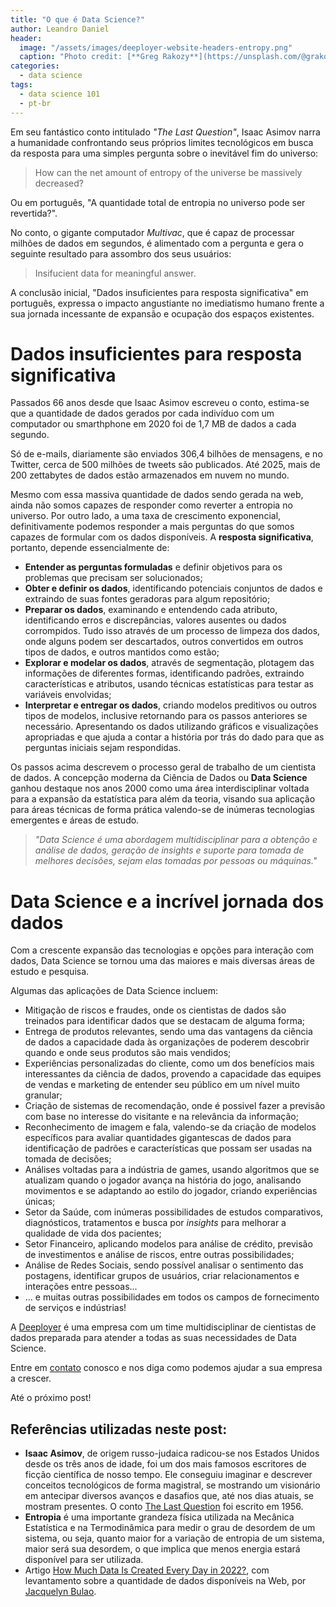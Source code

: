 ```yaml
---
title: "O que é Data Science?"
author: Leandro Daniel
header:
  image: "/assets/images/deeployer-website-headers-entropy.png"
  caption: "Photo credit: [**Greg Rakozy**](https://unsplash.com/@grakozy)"
categories:
  - data science
tags: 
  - data science 101
  - pt-br
---
```


Em seu fantástico conto intitulado _"The Last Question"_, Isaac Asimov narra a humanidade confrontando seus próprios limites tecnológicos em busca da resposta para uma simples pergunta sobre o inevitável fim do universo: 

> How can the net amount of entropy of the universe be massively decreased?

Ou em português, "A quantidade total de entropia no universo pode ser revertida?".

No conto, o gigante computador _Multivac_, que é capaz de processar milhões de dados em segundos, é alimentado com a pergunta e gera o seguinte resultado para assombro dos seus usuários:

> Insifucient data for meaningful answer.

A conclusão inicial, "Dados insuficientes para resposta significativa" em português, expressa o impacto angustiante no imediatismo humano frente a sua jornada incessante de expansão e ocupação dos espaços existentes. 

# Dados insuficientes para resposta significativa

Passados 66 anos desde que Isaac Asimov escreveu o conto, estima-se que a quantidade de dados gerados por cada indivíduo com um computador ou smarthphone em 2020 foi de 1,7 MB de dados a cada segundo. 

Só de e-mails, diariamente são enviados 306,4 bilhões de mensagens, e no Twitter, cerca de 500 milhões de tweets são publicados. Até 2025, mais de 200 zettabytes de dados estão armazenados em nuvem no mundo.

Mesmo com essa massiva quantidade de dados sendo gerada na web, ainda não somos capazes de responder como reverter a entropia no universo. Por outro lado, a uma taxa de crescimento exponencial, definitivamente podemos responder a mais perguntas do que somos capazes de formular com os dados disponíveis. A **resposta significativa**, portanto, depende essencialmente de: 

- **Entender as perguntas formuladas** e definir objetivos para os problemas que precisam ser solucionados;
- **Obter e definir os dados**, identificando potenciais conjuntos de dados e extraindo de suas fontes geradoras para algum repositório;
- **Preparar os dados**, examinando e entendendo cada atributo, identificando erros e discrepâncias, valores ausentes ou dados corrompidos. Tudo isso através de um processo de limpeza dos dados, onde alguns podem ser descartados, outros convertidos em outros tipos de dados, e outros mantidos como estão;
- **Explorar e modelar os dados**, através de segmentação, plotagem das informações de diferentes formas, identificando padrões, extraindo características e atributos, usando técnicas estatísticas para testar as variáveis envolvidas;
- **Interpretar e entregar os dados**, criando modelos preditivos ou outros tipos de modelos, inclusive retornando para os passos anteriores se necessário. Apresentando os dados utilizando gráficos e visualizações apropriadas e que ajuda a contar a história por trás do dado para que as perguntas iniciais sejam respondidas.

Os passos acima descrevem o processo geral de trabalho de um cientista de dados. A concepção moderna da Ciência de Dados ou **Data Science** ganhou destaque nos anos 2000 como uma área interdisciplinar voltada para a expansão da estatística para além da teoria, visando sua aplicação para áreas técnicas de forma prática valendo-se de inúmeras tecnologias emergentes e áreas de estudo.

> _"Data Science é uma abordagem multidisciplinar para a obtenção e análise de dados, geração de insights e suporte para tomada de melhores decisões, sejam elas tomadas por pessoas ou máquinas."_

# Data Science e a incrível jornada dos dados 

Com a crescente expansão das tecnologias e opções para interação com dados, Data Science se tornou uma das maiores e mais diversas áreas de estudo e pesquisa.

Algumas das aplicações de Data Science incluem:

- Mitigação de riscos e fraudes, onde os cientistas de dados são treinados para identificar dados que se destacam de alguma forma;
- Entrega de produtos relevantes, sendo uma das vantagens da ciência de dados a capacidade dada às organizações de poderem descobrir quando e onde seus produtos são mais vendidos;
- Experiências personalizadas do cliente, como um dos benefícios mais interessantes da ciência de dados, provendo a capacidade das equipes de vendas e marketing de entender seu público em um nível muito granular;
- Criação de sistemas de recomendação, onde é possivel fazer a previsão com base no interesse do visitante e na relevância da informação;
- Reconhecimento de imagem e fala, valendo-se da criação de modelos específicos para avaliar quantidades gigantescas de dados para identificação de padrões e características que possam ser usadas na tomada de decisões;
- Análises voltadas para a indústria de games, usando algoritmos que se atualizam quando o jogador avança na história do jogo, analisando movimentos e se adaptando ao estilo do jogador, criando experiências únicas;
- Setor da Saúde, com inúmeras possibilidades de estudos comparativos, diagnósticos, tratamentos e busca por _insights_ para melhorar a qualidade de vida dos pacientes;
- Setor Financeiro, aplicando modelos para análise de crédito, previsão de investimentos e análise de riscos, entre outras possibilidades;
- Análise de Redes Sociais, sendo possível analisar o sentimento das postagens, identificar grupos de usuários, criar relacionamentos e interações entre pessoas...
- ... e muitas outras possibilidades em todos os campos de fornecimento de serviços e indústrias!

A [Deeployer](mailto:contato@deeployer.com) é uma empresa com um time multidisciplinar de cientistas de dados preparada para atender a todas as suas necessidades de Data Science. 

Entre em [contato](https://deeployer.com/contact/) conosco e nos diga como podemos ajudar a sua empresa a crescer.

Até o próximo post!

## Referências utilizadas neste post:
- **Isaac Asimov**, de origem russo-judaica radicou-se nos Estados Unidos desde os três anos de idade, foi um dos mais famosos escritores de ficção científica de nosso tempo. Ele conseguiu imaginar e descrever conceitos tecnológicos de forma magistral, se mostrando um visionário em antecipar diversos avanços e dasafios que, até nos dias atuais, se mostram presentes. O conto [The Last Question](https://www.physics.princeton.edu/ph115/LQ.pdf) foi escrito em 1956.
- **Entropia** é uma importante grandeza física utilizada na Mecânica Estatística e na Termodinâmica para medir o grau de desordem de um sistema, ou seja, quanto maior for a variação de entropia de um sistema, maior será sua desordem, o que implica que menos energia estará disponível para ser utilizada.
- Artigo [How Much Data Is Created Every Day in 2022?](https://techjury.net/blog/how-much-data-is-created-every-day/#gref), com levantamento sobre a quantidade de dados disponíveis na Web, por [Jacquelyn Bulao](https://techjury.net/author/jackieb/). 
